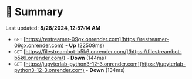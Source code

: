 # 📖 Summary
Last updated: **8/28/2024, 12:57:14 AM**

- `GET` [https://restreamer-09gx.onrender.com](https://restreamer-09gx.onrender.com) - **Up** (22509ms)
- `GET` [https://filestreambot-b5k6.onrender.com/](https://filestreambot-b5k6.onrender.com/) - **Down** (144ms)
- `GET` [https://jupyterlab-python3-12-3.onrender.com](https://jupyterlab-python3-12-3.onrender.com) - **Down** (134ms)
